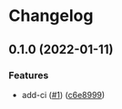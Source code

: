 # Changelog

## 0.1.0 (2022-01-11)


### Features

* add-ci ([#1](https://github.com/rotsmi/release-please-test/issues/1)) ([c6e8999](https://github.com/rotsmi/release-please-test/commit/c6e8999fbb4a94f2bd0b493ab6981eae548ae8f1))
